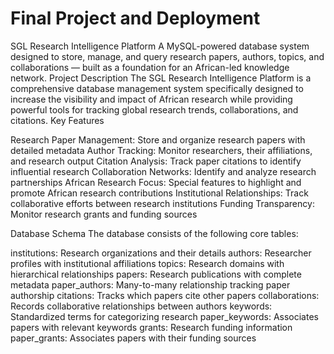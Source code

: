 # Final Project and Deployment

SGL Research Intelligence Platform
A MySQL-powered database system designed to store, manage, and query research papers, authors, topics, and collaborations — built as a foundation for an African-led knowledge network.
Project Description
The SGL Research Intelligence Platform is a comprehensive database management system specifically designed to increase the visibility and impact of African research while providing powerful tools for tracking global research trends, collaborations, and citations.
Key Features

Research Paper Management: Store and organize research papers with detailed metadata
Author Tracking: Monitor researchers, their affiliations, and research output
Citation Analysis: Track paper citations to identify influential research
Collaboration Networks: Identify and analyze research partnerships
African Research Focus: Special features to highlight and promote African research contributions
Institutional Relationships: Track collaborative efforts between research institutions
Funding Transparency: Monitor research grants and funding sources

Database Schema
The database consists of the following core tables:

institutions: Research organizations and their details
authors: Researcher profiles with institutional affiliations
topics: Research domains with hierarchical relationships
papers: Research publications with complete metadata
paper_authors: Many-to-many relationship tracking paper authorship
citations: Tracks which papers cite other papers
collaborations: Records collaborative relationships between authors
keywords: Standardized terms for categorizing research
paper_keywords: Associates papers with relevant keywords
grants: Research funding information
paper_grants: Associates papers with their funding sources


